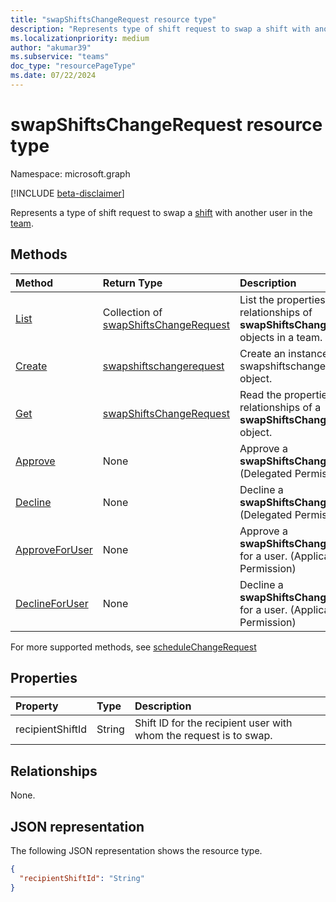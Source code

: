 ```yaml
---
title: "swapShiftsChangeRequest resource type"
description: "Represents type of shift request to swap a shift with another user in the team."
ms.localizationpriority: medium
author: "akumar39"
ms.subservice: "teams"
doc_type: "resourcePageType"
ms.date: 07/22/2024
---
```


# swapShiftsChangeRequest resource type

Namespace: microsoft.graph

[!INCLUDE [beta-disclaimer](../../includes/beta-disclaimer.md)]

Represents a type of shift request to swap a [shift](../resources/shift.md) with another user in the [team](../resources/team.md).

## Methods

| Method       | Return Type | Description |
|:-------------|:------------|:------------|
| [List](../api/swapshiftschangerequest-list.md) | Collection of [swapShiftsChangeRequest](swapshiftschangerequest.md) | List the properties and relationships of **swapShiftsChangeRequest** objects in a team. |
| [Create](../api/swapshiftschangerequest-post.md) | [swapshiftschangerequest](swapshiftschangerequest.md) | Create an instance of an swapshiftschangerequest object. |
| [Get](../api/swapshiftschangerequest-get.md) | [swapShiftsChangeRequest](swapshiftschangerequest.md) | Read the properties and relationships of a **swapShiftsChangeRequest** object. |
|[Approve](../api/swapshiftschangerequest-approve.md)|None|Approve a **swapShiftsChangeRequest**. (Delegated Permission)|
|[Decline](../api/swapshiftschangerequest-decline.md)|None|Decline a **swapShiftsChangeRequest**. (Delegated Permission)|
|[ApproveForUser](../api/swapshiftschangerequest-approveforuser.md)|None|Approve a **swapShiftsChangeRequest** for a user. (Application Permission)|
|[DeclineForUser](../api/swapshiftschangerequest-declineforuser.md)|None|Decline a **swapShiftsChangeRequest** for a user. (Application Permission)|

For more supported methods, see [scheduleChangeRequest](../resources/schedulechangerequest.md)

## Properties

| Property     | Type        | Description |
|:-------------|:------------|:------------|
|recipientShiftId|String|Shift ID for the recipient user with whom the request is to swap.|

## Relationships

None.

## JSON representation

The following JSON representation shows the resource type.

<!-- {
  "blockType": "resource",
  "optionalProperties": [

  ],
  "@odata.type": "microsoft.graph.swapShiftsChangeRequest"
}-->

```json
{
  "recipientShiftId": "String"
}
```

<!-- uuid: 16cd6b66-4b1a-43a1-adaf-3a886856ed98
2019-02-04 14:57:30 UTC -->
<!-- {
  "type": "#page.annotation",
  "description": "swapShiftsChangeRequest resource",
  "keywords": "",
  "section": "documentation",
  "tocPath": ""
}-->


